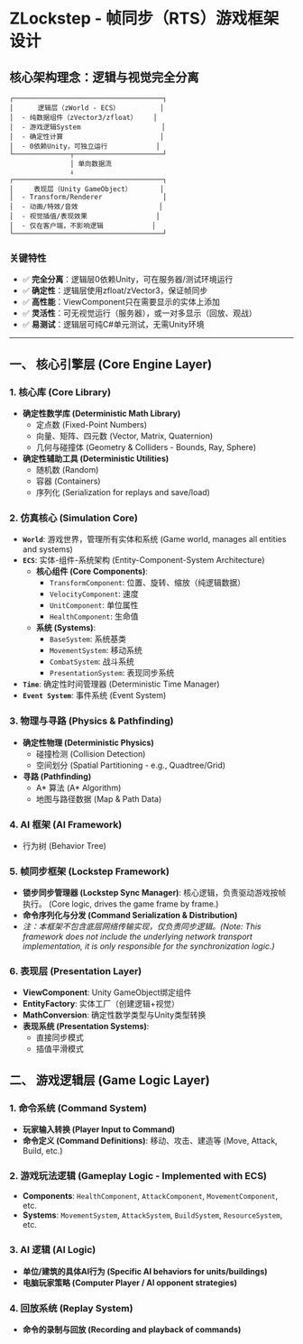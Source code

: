 # ZLockstep - 帧同步（RTS）游戏框架设计

## 核心架构理念：逻辑与视觉完全分离

```
┌─────────────────────────────────────┐
│      逻辑层（zWorld - ECS）          │
│  - 纯数据组件（zVector3/zfloat）    │
│  - 游戏逻辑System                    │
│  - 确定性计算                        │
│  - 0依赖Unity，可独立运行            │
└──────────────┬──────────────────────┘
               │ 单向数据流
               ↓
┌─────────────────────────────────────┐
│     表现层（Unity GameObject）       │
│  - Transform/Renderer               │
│  - 动画/特效/音效                    │
│  - 视觉插值/表现效果                 │
│  - 仅在客户端，不影响逻辑            │
└─────────────────────────────────────┘
```

### 关键特性
- ✅ **完全分离**：逻辑层0依赖Unity，可在服务器/测试环境运行
- ✅ **确定性**：逻辑层使用zfloat/zVector3，保证帧同步
- ✅ **高性能**：ViewComponent只在需要显示的实体上添加
- ✅ **灵活性**：可无视觉运行（服务器），或一对多显示（回放、观战）
- ✅ **易测试**：逻辑层可纯C#单元测试，无需Unity环境

---

## 一、 核心引擎层 (Core Engine Layer)

### 1. 核心库 (Core Library)
- **确定性数学库 (Deterministic Math Library)**
  - 定点数 (Fixed-Point Numbers)
  - 向量、矩阵、四元数 (Vector, Matrix, Quaternion)
  - 几何与碰撞体 (Geometry & Colliders - Bounds, Ray, Sphere)
- **确定性辅助工具 (Deterministic Utilities)**
  - 随机数 (Random)
  - 容器 (Containers)
  - 序列化 (Serialization for replays and save/load)

### 2. 仿真核心 (Simulation Core)
- **`World`**: 游戏世界，管理所有实体和系统 (Game world, manages all entities and systems)
- **`ECS`**: 实体-组件-系统架构 (Entity-Component-System Architecture)
  - **核心组件 (Core Components)**:
    - `TransformComponent`: 位置、旋转、缩放（纯逻辑数据）
    - `VelocityComponent`: 速度
    - `UnitComponent`: 单位属性
    - `HealthComponent`: 生命值
  - **系统 (Systems)**:
    - `BaseSystem`: 系统基类
    - `MovementSystem`: 移动系统
    - `CombatSystem`: 战斗系统
    - `PresentationSystem`: 表现同步系统
- **`Time`**: 确定性时间管理器 (Deterministic Time Manager)
- **`Event System`**: 事件系统 (Event System)

### 3. 物理与寻路 (Physics & Pathfinding)
- **确定性物理 (Deterministic Physics)**
  - 碰撞检测 (Collision Detection)
  - 空间划分 (Spatial Partitioning - e.g., Quadtree/Grid)
- **寻路 (Pathfinding)**
  - A* 算法 (A* Algorithm)
  - 地图与路径数据 (Map & Path Data)

### 4. AI 框架 (AI Framework)
- 行为树 (Behavior Tree)

### 5. 帧同步框架 (Lockstep Framework)
- **锁步同步管理器 (Lockstep Sync Manager)**: 核心逻辑，负责驱动游戏按帧执行。 (Core logic, drives the game frame by frame.)
- **命令序列化与分发 (Command Serialization & Distribution)**
- *注：本框架不包含底层网络传输实现，仅负责同步逻辑。(Note: This framework does not include the underlying network transport implementation, it is only responsible for the synchronization logic.)*

### 6. 表现层 (Presentation Layer)
- **ViewComponent**: Unity GameObject绑定组件
- **EntityFactory**: 实体工厂（创建逻辑+视觉）
- **MathConversion**: 确定性数学类型与Unity类型转换
- **表现系统 (Presentation Systems)**:
  - 直接同步模式
  - 插值平滑模式


## 二、 游戏逻辑层 (Game Logic Layer)

### 1. 命令系统 (Command System)
- **玩家输入转换 (Player Input to Command)**
- **命令定义 (Command Definitions)**: 移动、攻击、建造等 (Move, Attack, Build, etc.)

### 2. 游戏玩法逻辑 (Gameplay Logic - Implemented with ECS)
- **Components**: `HealthComponent`, `AttackComponent`, `MovementComponent`, etc.
- **Systems**: `MovementSystem`, `AttackSystem`, `BuildSystem`, `ResourceSystem`, etc.

### 3. AI 逻辑 (AI Logic)
- **单位/建筑的具体AI行为 (Specific AI behaviors for units/buildings)**
- **电脑玩家策略 (Computer Player / AI opponent strategies)**

### 4. 回放系统 (Replay System)
- **命令的录制与回放 (Recording and playback of commands)**
